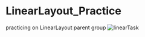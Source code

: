 # LinearLayout_Practice
practicing on LinearLayout parent group
![linearTask](https://user-images.githubusercontent.com/30028905/224038325-4bf223ba-3587-47b6-a2c2-10d2abb77671.jpg)
